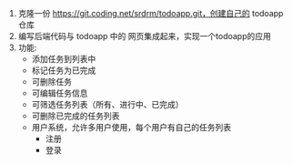 1. 克隆一份 https://git.coding.net/srdrm/todoapp.git，创建自己的 todoapp 仓库
2. 编写后端代码与 todoapp 中的 网页集成起来，实现一个todoapp的应用
3. 功能:
    * 添加任务到列表中
    * 标记任务为已完成
    * 可删除任务
    * 可编辑任务信息
    * 可筛选任务列表（所有、进行中、已完成）
    * 可删除已完成的任务列表
    * 用户系统，允许多用户使用，每个用户有自己的任务列表
    	* 注册
        * 登录
